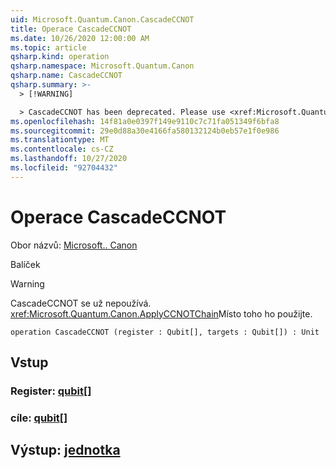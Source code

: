 ```yaml
---
uid: Microsoft.Quantum.Canon.CascadeCCNOT
title: Operace CascadeCCNOT
ms.date: 10/26/2020 12:00:00 AM
ms.topic: article
qsharp.kind: operation
qsharp.namespace: Microsoft.Quantum.Canon
qsharp.name: CascadeCCNOT
qsharp.summary: >-
  > [!WARNING]

  > CascadeCCNOT has been deprecated. Please use <xref:Microsoft.Quantum.Canon.ApplyCCNOTChain> instead.
ms.openlocfilehash: 14f81a0e0397f149e9110c7c71fa051349f6bfa8
ms.sourcegitcommit: 29e0d88a30e4166fa580132124b0eb57e1f0e986
ms.translationtype: MT
ms.contentlocale: cs-CZ
ms.lasthandoff: 10/27/2020
ms.locfileid: "92704432"
---
```

# <a name="cascadeccnot-operation"></a>Operace CascadeCCNOT

Obor názvů: [Microsoft.. Canon](xref:Microsoft.Quantum.Canon)

Balíček [](https://nuget.org/packages/)


> [!WARNING]
> CascadeCCNOT se už nepoužívá. <xref:Microsoft.Quantum.Canon.ApplyCCNOTChain>Místo toho ho použijte.



```qsharp
operation CascadeCCNOT (register : Qubit[], targets : Qubit[]) : Unit
```


## <a name="input"></a>Vstup

### <a name="register--qubit"></a>Register: [qubit](xref:microsoft.quantum.lang-ref.qubit)[]




### <a name="targets--qubit"></a>cíle: [qubit](xref:microsoft.quantum.lang-ref.qubit)[]





## <a name="output--unit"></a>Výstup: [jednotka](xref:microsoft.quantum.lang-ref.unit)

